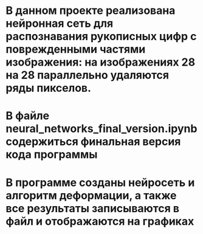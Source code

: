 # В данном проекте реализована нейронная сеть для распознавания рукописных цифр с поврежденными частями изображения: на изображениях 28 на 28 параллельно удаляются ряды пикселов.
# В файле neural_networks_final_version.ipynb содержиться финальная версия кода программы
# В программе созданы нейросеть и алгоритм деформации, а также все результаты записываются в файл и отображаются на графиках 
